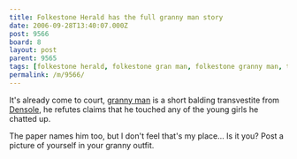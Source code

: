 ```yaml
---
title: Folkestone Herald has the full granny man story
date: 2006-09-28T13:40:07.000Z
post: 9566
board: 8
layout: post
parent: 9565
tags: [folkestone herald, folkestone gran man, folkestone granny man, transvestite, densole, granny man]
permalink: /m/9566/
---
```

It's already come to court, <a href="/wiki/granny+man">granny man</a> is a short balding transvestite from <a href="/wiki/densole">Densole</a>, he refutes claims that he touched any of the young girls he chatted up.

The paper names him too, but I don't feel that's my place... Is it you? Post a picture of yourself in your granny outfit.
